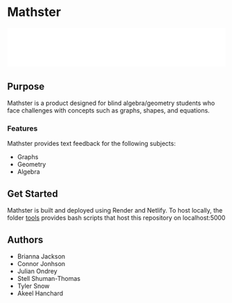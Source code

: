 # Mathster

<div align="center">

<img src="frontend/logo.svg">

</div>

## Purpose

Mathster is a product designed for blind algebra/geometry students who face challenges with concepts such as graphs, shapes, and equations.

### Features

Mathster provides text feedback for the following subjects: 
- Graphs
- Geometry
- Algebra


## Get Started

Mathster is built and deployed using Render and Netlify. To host locally, the folder [tools](/tools) provides bash scripts that host this repository on localhost:5000


## Authors
- Brianna Jackson
- Connor Jonhson
- Julian Ondrey
- Stell Shuman-Thomas
- Tyler Snow
- Akeel Hanchard



